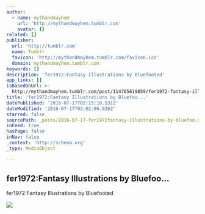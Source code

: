 ```yaml
---
author:
  - name: mythandmayhem
    url: 'http://mythandmayhem.tumblr.com'
    avatar: {}
related: []
publisher:
  url: 'http://tumblr.com'
  name: Tumblr
  favicon: 'http://mythandmayhem.tumblr.com/favicon.ico'
  domain: mythandmayhem.tumblr.com
keywords: []
description: 'fer1972:Fantasy Illustrations by Bluefooted'
app_links: []
isBasedOnUrl: >-
  http://mythandmayhem.tumblr.com/post/114765619859/fer1972-fantasy-illustrations-by-bluefooted
title: 'fer1972:Fantasy Illustrations by Bluefoo...'
datePublished: '2016-07-17T02:15:18.531Z'
dateModified: '2016-07-17T02:02:06.926Z'
starred: false
sourcePath: _posts/2016-07-17-fer1972fantasy-illustrations-by-bluefoo.md
inFeed: true
hasPage: false
inNav: false
_context: 'http://schema.org'
_type: MediaObject

---
```

<article style=""><h1>fer1972:Fantasy Illustrations by Bluefoo...</h1><p>fer1972:Fantasy Illustrations by Bluefooted</p><img src="http://67.media.tumblr.com/2b50545dbc92285301505e2a96c51aa1/tumblr_nf71p17dN51qbmgeto2_1280.jpg" /></article>
